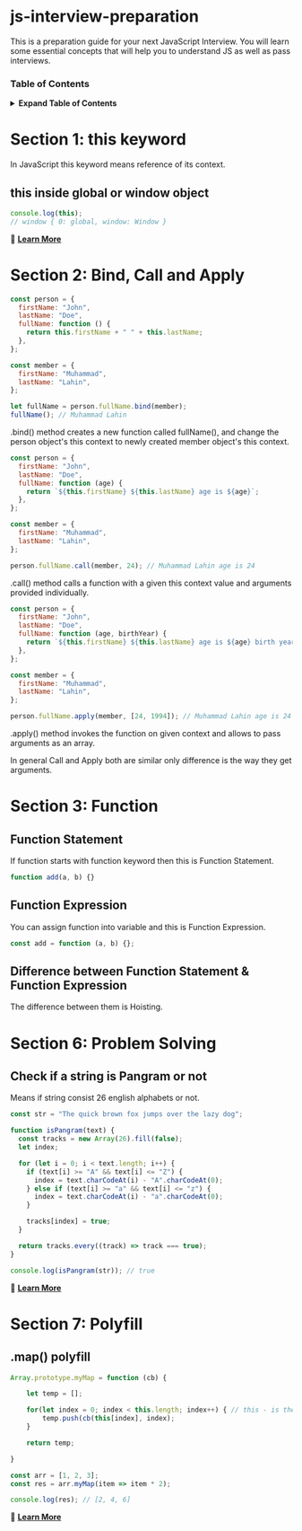 # js-interview-preparation

This is a preparation guide for your next JavaScript Interview. You will learn some essential concepts that will help you to understand JS as well as pass interviews.

### Table of Contents

<details>

<summary><b>Expand Table of Contents</b></summary>

- [Section 1: this keyword](#section-1-this-keyword)
- [Section 2: Bind, Call and Apply]
- [Section 3: Function](#section-3-function)
- [Section 4: Hoisting]
- [Section 5: Closure]
- [Section 6: Problem Solving](#section-6-problem-solving)
- [Section 7: Polyfill](#section-7-polyfill)

</details>

# Section 1: this keyword

In JavaScript this keyword means reference of its context.

## this inside global or window object

```js
console.log(this);
// window { 0: global, window: Window }
```

🔗 [**Learn More**](./sections/this/README.md)

# Section 2: Bind, Call and Apply

```js
const person = {
  firstName: "John",
  lastName: "Doe",
  fullName: function () {
    return this.firstName + " " + this.lastName;
  },
};

const member = {
  firstName: "Muhammad",
  lastName: "Lahin",
};

let fullName = person.fullName.bind(member);
fullName(); // Muhammad Lahin
```

.bind() method creates a new function called fullName(), and change the person object's this context to newly created member object's this context.

```js
const person = {
  firstName: "John",
  lastName: "Doe",
  fullName: function (age) {
    return `${this.firstName} ${this.lastName} age is ${age}`;
  },
};

const member = {
  firstName: "Muhammad",
  lastName: "Lahin",
};

person.fullName.call(member, 24); // Muhammad Lahin age is 24
```

.call() method calls a function with a given this context value and arguments provided individually.

```js
const person = {
  firstName: "John",
  lastName: "Doe",
  fullName: function (age, birthYear) {
    return `${this.firstName} ${this.lastName} age is ${age} birth year is ${birthYear}`;
  },
};

const member = {
  firstName: "Muhammad",
  lastName: "Lahin",
};

person.fullName.apply(member, [24, 1994]); // Muhammad Lahin age is 24 birth year is 1994
```

.apply() method invokes the function on given context and allows to pass arguments as an array.

In general Call and Apply both are similar only difference is the way they get arguments.

# Section 3: Function

## Function Statement

If function starts with function keyword then this is Function Statement.

```js
function add(a, b) {}
```

## Function Expression

You can assign function into variable and this is Function Expression.

```js
const add = function (a, b) {};
```

## Difference between Function Statement & Function Expression

The difference between them is Hoisting.

# Section 6: Problem Solving

## Check if a string is Pangram or not

Means if string consist 26 english alphabets or not.

```js
const str = "The quick brown fox jumps over the lazy dog";

function isPangram(text) {
  const tracks = new Array(26).fill(false);
  let index;

  for (let i = 0; i < text.length; i++) {
    if (text[i] >= "A" && text[i] <= "Z") {
      index = text.charCodeAt(i) - "A".charCodeAt(0);
    } else if (text[i] >= "a" && text[i] <= "z") {
      index = text.charCodeAt(i) - "a".charCodeAt(0);
    }

    tracks[index] = true;
  }

  return tracks.every((track) => track === true);
}

console.log(isPangram(str)); // true
```

🔗 [**Learn More**](./sections/problem-solving/README.md)

# Section 7: Polyfill

## .map() polyfill

```js
Array.prototype.myMap = function (cb) {

    let temp = [];

    for(let index = 0; index < this.length; index++) { // this - is the actual object that is currently attached with myMap parent
        temp.push(cb(this[index], index);
    }

    return temp;

}

const arr = [1, 2, 3];
const res = arr.myMap(item => item * 2);

console.log(res); // [2, 4, 6]
```

🔗 [**Learn More**](./sections/polyfill/README.md)
